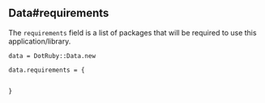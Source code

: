 ## Data#requirements

The `requirements` field is a list of packages that will be required
to use this application/library.

    data = DotRuby::Data.new

    data.requirements = {


    }

